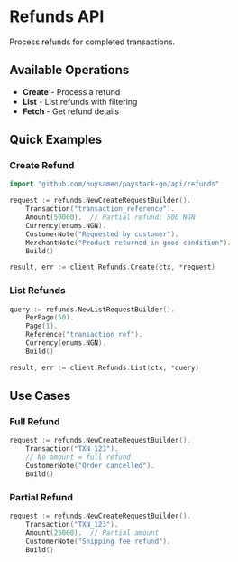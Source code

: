# Refunds API

Process refunds for completed transactions.

## Available Operations

- **Create** - Process a refund
- **List** - List refunds with filtering
- **Fetch** - Get refund details

## Quick Examples

### Create Refund

```go
import "github.com/huysamen/paystack-go/api/refunds"

request := refunds.NewCreateRequestBuilder().
    Transaction("transaction_reference").
    Amount(50000).  // Partial refund: 500 NGN
    Currency(enums.NGN).
    CustomerNote("Requested by customer").
    MerchantNote("Product returned in good condition").
    Build()

result, err := client.Refunds.Create(ctx, *request)
```

### List Refunds

```go
query := refunds.NewListRequestBuilder().
    PerPage(50).
    Page(1).
    Reference("transaction_ref").
    Currency(enums.NGN).
    Build()

result, err := client.Refunds.List(ctx, *query)
```

## Use Cases

### Full Refund

```go
request := refunds.NewCreateRequestBuilder().
    Transaction("TXN_123").
    // No amount = full refund
    CustomerNote("Order cancelled").
    Build()
```

### Partial Refund

```go
request := refunds.NewCreateRequestBuilder().
    Transaction("TXN_123").
    Amount(25000).  // Partial amount
    CustomerNote("Shipping fee refund").
    Build()
```
